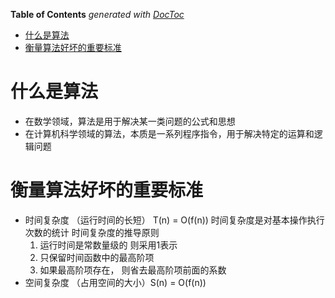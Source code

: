 <!-- START doctoc generated TOC please keep comment here to allow auto update -->
<!-- DON'T EDIT THIS SECTION, INSTEAD RE-RUN doctoc TO UPDATE -->
**Table of Contents**  *generated with [DocToc](https://github.com/thlorenz/doctoc)*

- [什么是算法](#%E4%BB%80%E4%B9%88%E6%98%AF%E7%AE%97%E6%B3%95)
- [衡量算法好坏的重要标准](#%E8%A1%A1%E9%87%8F%E7%AE%97%E6%B3%95%E5%A5%BD%E5%9D%8F%E7%9A%84%E9%87%8D%E8%A6%81%E6%A0%87%E5%87%86)

<!-- END doctoc generated TOC please keep comment here to allow auto update -->

# 什么是算法

- 在数学领域，算法是用于解决某一类问题的公式和思想
- 在计算机科学领域的算法，本质是一系列程序指令，用于解决特定的运算和逻辑问题
  
# 衡量算法好坏的重要标准

- 时间复杂度 （运行时间的长短） T(n) = O(f(n))
  时间复杂度是对基本操作执行次数的统计
  时间复杂度的推导原则
  1. 运行时间是常数量级的 则采用1表示
  2. 只保留时间函数中的最高阶项
  3. 如果最高阶项存在， 则省去最高阶项前面的系数
- 空间复杂度 （占用空间的大小）S(n) = O(f(n))

